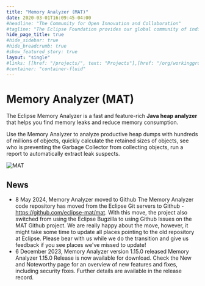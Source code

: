 ```yaml
---
title: "Memory Analyzer (MAT)"
date: 2020-03-01T16:09:45-04:00
#headline: "The Community for Open Innovation and Collaboration"
#tagline: "The Eclipse Foundation provides our global community of individuals and organizations with a mature, scalable, and business-friendly environment for open source software collaboration and innovation."
hide_page_title: true
#hide_sidebar: true
#hide_breadcrumb: true
#show_featured_story: true
layout: "single"
#links: [[href: "/projects/", text: "Projects"],[href: "/org/workinggroups/", text: "Working Group"],[href: "/membership/", text: "Members"],[href: "/org/value", text: "Business Value"]]
#container: "container-fluid"
---
```


# Memory Analyzer (MAT)

The Eclipse Memory Analyzer is a fast and feature-rich **Java heap analyzer** that helps you find memory leaks and reduce memory consumption.

Use the Memory Analyzer to analyze productive heap dumps with hundreds of millions of objects, quickly calculate the retained sizes of objects, see who is preventing the Garbage Collector from collecting objects, run a report to automatically extract leak suspects.

![MAT](images/mat_thumb.png)

## News

- 8 May 2024, Memory Analyzer moved to Github
The Memory Analyzer code repository has moved from the Eclipse Git servers to Github - https://github.com/eclipse-mat/mat.
With this move, the project also switched from using the Eclipse Bugzilla to using Github Issues on the MAT Github project.
We are really happy about the move, however, it might take some time to update all places pointing to the old repository at Eclipse. Please bear with us while we do the transition and give us feedback if you see places we've missed to update!
- 6 December 2023, Memory Analyzer version 1.15.0 released
Memory Analyzer 1.15.0 Release is now available for download. Check the New and Noteworthy page for an overview of new features and fixes, including security fixes. Further details are available in the release record.
